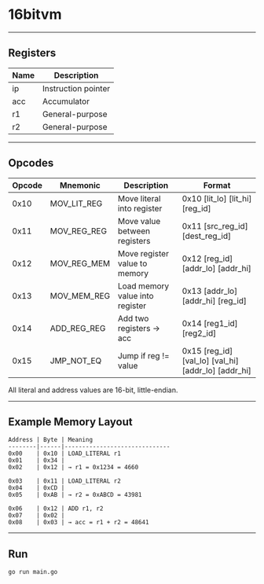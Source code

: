 # 16bitvm

---

## Registers

| Name | Description         |
| ---- | ------------------- |
| ip   | Instruction pointer |
| acc  | Accumulator         |
| r1   | General-purpose     |
| r2   | General-purpose     |

---

## Opcodes

| Opcode | Mnemonic    | Description                     | Format                                              |
| ------ | ----------- | ------------------------------- | --------------------------------------------------- |
| 0x10   | MOV_LIT_REG | Move literal into register      | 0x10 [lit_lo] [lit_hi] [reg_id]                     |
| 0x11   | MOV_REG_REG | Move value between registers    | 0x11 [src_reg_id] [dest_reg_id]                     |
| 0x12   | MOV_REG_MEM | Move register value to memory   | 0x12 [reg_id] [addr_lo] [addr_hi]                   |
| 0x13   | MOV_MEM_REG | Load memory value into register | 0x13 [addr_lo] [addr_hi] [reg_id]                   |
| 0x14   | ADD_REG_REG | Add two registers → acc         | 0x14 [reg1_id] [reg2_id]                            |
| 0x15   | JMP_NOT_EQ  | Jump if reg != value            | 0x15 [reg_id] [val_lo] [val_hi] [addr_lo] [addr_hi] |

All literal and address values are 16-bit, little-endian.

---

## Example Memory Layout

```
Address | Byte | Meaning
--------|------|------------------------------
0x00    | 0x10 | LOAD_LITERAL r1
0x01    | 0x34 |
0x02    | 0x12 | → r1 = 0x1234 = 4660

0x03    | 0x11 | LOAD_LITERAL r2
0x04    | 0xCD |
0x05    | 0xAB | → r2 = 0xABCD = 43981

0x06    | 0x12 | ADD r1, r2
0x07    | 0x02 |
0x08    | 0x03 | → acc = r1 + r2 = 48641
```

---

## Run

```bash
go run main.go
```
